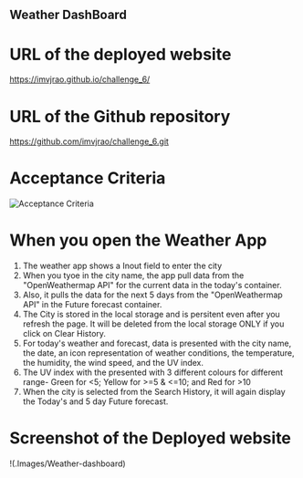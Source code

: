 ## Weather DashBoard

# URL of the deployed website
https://imvjrao.github.io/challenge_6/

# URL of the Github repository
https://github.com/imvjrao/challenge_6.git

# Acceptance Criteria
![Acceptance Criteria](./Images/Acceptance-Criteria)

# When you open the Weather App
1. The weather app shows a Inout field to enter the city
2. When you tyoe in the city name, the app pull data from the "OpenWeathermap API" for the current data in the today's container.
3. Also, it pulls the data for the next 5 days from the "OpenWeathermap API" in the Future forecast container.
4. The City is stored in the local storage and is persitent even after you refresh the page. It will be deleted from the local storage ONLY if you click on Clear History.
5. For today's weather and forecast, data is presented with the city name, the date, an icon representation of weather conditions, the temperature, the humidity, the wind speed, and the UV index.
6. The UV index with the presented with 3 different colours for different range- Green for <5; Yellow for >=5 & <=10; and Red for >10
7. When the city is selected from the Search History, it will again display the Today's and 5 day Future forecast.

# Screenshot of the Deployed website
!(.Images/Weather-dashboard)